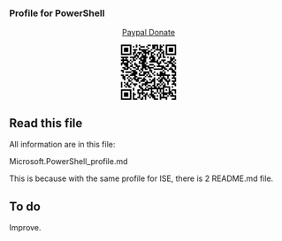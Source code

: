 ### Profile for PowerShell

<div style="text-align: center;">

[Paypal Donate](https://www.paypal.com/donate/?business=5LX8QALBQH58U&no_recurring=0&currency_code=EUR)

</div>

<img style="display: block; margin: auto; width:100px" alt="My PayPal QR code" src="https://github.com/VFD/VFD/blob/main/PayPalMe_QRcode.png">

## Read this file

All information are in this file:

Microsoft.PowerShell_profile.md

This is because with the same profile for ISE, there is 2 README.md file.

## To do

Improve.
